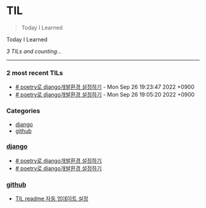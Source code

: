 # TIL
> Today I Learned

Today I Learned


_3 TILs and counting..._

---

### 2 most recent TILs

- [# poetry로 django개발환경 설정하기](django/django_사전지식.md) - Mon Sep 26 19:23:47 2022 +0900
- [# poetry로 django개발환경 설정하기](django/poetry_setting_venv.md) - Mon Sep 26 19:05:20 2022 +0900

### Categories

- [django](#django)
- [github](#github)

### [django](#django)
- [# poetry로 django개발환경 설정하기](django/django_사전지식.md)
- [# poetry로 django개발환경 설정하기](django/poetry_setting_venv.md)

### [github](#github)
- [TIL readme 자동 업데이트 설정](github/github_TIL_Readme_Auto업데이트.md)

[1]: https://simonwillison.net/2020/Apr/20/self-rewriting-readme/
[2]: https://github.com/jbranchaud/til

